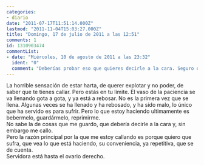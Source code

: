 ```yaml
---
categories:
- diario
date: "2011-07-17T11:51:14.000Z"
lastmod: "2011-11-04T15:03:27.000Z"
title: "Domingo, 17 de julio de 2011 a las 12:51"
comments: 1
id: 1310903474
commentList:
- date: "Miércoles, 10 de agosto de 2011 a las 23:32"
  ident: "0"
  comment: "Deberías probar eso que quieres decirle a la cara. Seguro que sería muy liberador."
---
```


La horrible sensación de estar harta, de querer explotar y no poder, de saber que te tienes callar. Pero estás en tu límite. El vaso de la paciencia se va llenando gota a gota, y ya está a rebosar. No es la primera vez que se llena. Algunas veces se ha llenado y ha rebosado, y ha sido malo, lo único que ha servido es para sufrir. Pero lo que estoy haciendo ultimamente es bebermelo, guardármelo, reprimirme.  
No sabe la de cosas que me guardo, que debería decirle a la cara y, sin embargo me callo.  
Pero la razón principal por la que me estoy callando es porque quiero que sufra, que vea lo que está haciendo, su conveniencia, ya repetitiva, que se de cuenta.  
Servidora está hasta el ovario derecho.